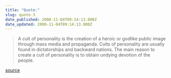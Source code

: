 ```yaml
---
title: "Quote:"
slug: quote-3
date_published: 2008-11-04T09:14:13.000Z
date_updated: 2008-11-04T09:14:13.000Z
---
```


> A cult of personality is the creation of a heroic or godlike public image through mass media and propaganda. Cults of personality are usually found in dictatorships and backward nations. The main reason to create a cult of personality is to obtain undying devotion of the people.

[source](http://studenteducationforum.ipbhost.com/index.php?showtopic=627)
